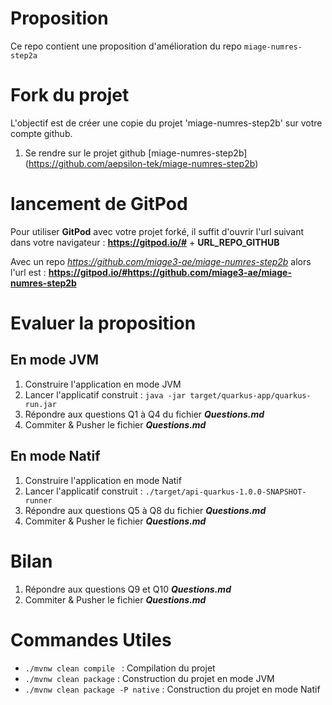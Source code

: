 

# Proposition
Ce repo contient une proposition d'amélioration du repo `miage-numres-step2a`

# Fork du projet
L'objectif est de créer une copie du projet 'miage-numres-step2b' sur votre compte github.

1. Se rendre sur le projet github [miage-numres-step2b] (https://github.com/aepsilon-tek/miage-numres-step2b)

# lancement de GitPod

Pour utiliser  **GitPod** avec votre projet forké, il suffit d'ouvrir  l'url suivant dans votre navigateur :
**https://gitpod.io/#** + **URL_REPO_GITHUB**

Avec un repo _https://github.com/miage3-ae/miage-numres-step2b_ alors l'url est : **https://gitpod.io/#https://github.com/miage3-ae/miage-numres-step2b**


# Evaluer la proposition
## En mode JVM
1. Construire l'application en mode JVM
1. Lancer l'applicatif construit : `java -jar target/quarkus-app/quarkus-run.jar`
1. Répondre aux questions Q1 à Q4 du fichier **_Questions.md_**
1. Commiter  & Pusher le fichier **_Questions.md_**


## En mode Natif
1. Construire l'application en mode Natif
1. Lancer l'applicatif construit : `./target/api-quarkus-1.0.0-SNAPSHOT-runner`
1. Répondre aux questions Q5 à Q8 du fichier **_Questions.md_**
1. Commiter  & Pusher le fichier **_Questions.md_**



# Bilan
1. Répondre aux questions Q9 et Q10   **_Questions.md_**
1. Commiter  & Pusher le fichier **_Questions.md_**


# Commandes Utiles
* ```./mvnw clean compile ``` : Compilation du projet
* ```./mvnw clean package``` : Construction du projet en mode JVM
* ```./mvnw clean package -P native``` : Construction du projet en mode Natif
